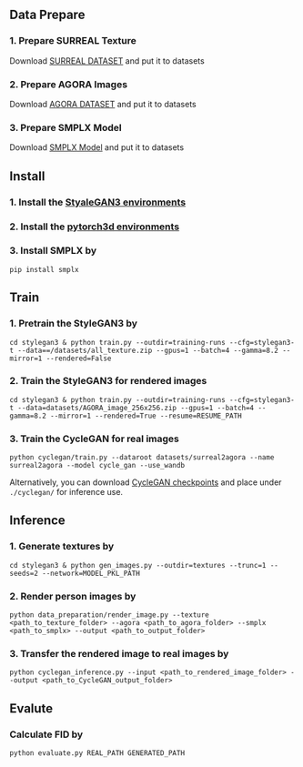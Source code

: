 ## Data Prepare
### 1. Prepare SURREAL Texture
Download [SURREAL DATASET](https://www.di.ens.fr/willow/research/surreal/data/) and put it to datasets

### 2. Prepare AGORA Images
Download [AGORA DATASET](https://agora.is.tue.mpg.de/index.html) and put it to datasets

### 3. Prepare SMPLX Model
Download [SMPLX Model](https://smpl-x.is.tue.mpg.de/download.php) and put it to datasets




## Install
### 1. Install the [StyaleGAN3 environments](https://github.com/NVlabs/stylegan3)

### 2. Install the [pytorch3d environments](https://github.com/facebookresearch/pytorch3d/blob/main/INSTALL.md)

### 3. Install SMPLX by
```
pip install smplx 
```

## Train

### 1. Pretrain the StyleGAN3 by
```
cd stylegan3 & python train.py --outdir=training-runs --cfg=stylegan3-t --data==/datasets/all_texture.zip --gpus=1 --batch=4 --gamma=8.2 --mirror=1 --rendered=False 
```

### 2. Train the StyleGAN3 for rendered images 
```
cd stylegan3 & python train.py --outdir=training-runs --cfg=stylegan3-t --data=datasets/AGORA_image_256x256.zip --gpus=1 --batch=4 --gamma=8.2 --mirror=1 --rendered=True --resume=RESUME_PATH
```

### 3. Train the CycleGAN for real images
```
python cyclegan/train.py --dataroot datasets/surreal2agora --name surreal2agora --model cycle_gan --use_wandb
```
Alternatively, you can download [CycleGAN checkpoints](https://drive.google.com/drive/folders/1olY7J_FKLpSaBdA2e-LmkHvxE1V8oWL8?usp=sharing) and place under `./cyclegan/` for inference use.

## Inference
### 1. Generate textures by
```
cd stylegan3 & python gen_images.py --outdir=textures --trunc=1 --seeds=2 --network=MODEL_PKL_PATH
```

### 2. Render person images by
```
python data_preparation/render_image.py --texture <path_to_texture_folder> --agora <path_to_agora_folder> --smplx <path_to_smplx> --output <path_to_output_folder>
```

### 3. Transfer the rendered image to real images by
```
python cyclegan_inference.py --input <path_to_rendered_image_folder> --output <path_to_CycleGAN_output_folder>
```

## Evalute 
### Calculate FID by
```
python evaluate.py REAL_PATH GENERATED_PATH
```
